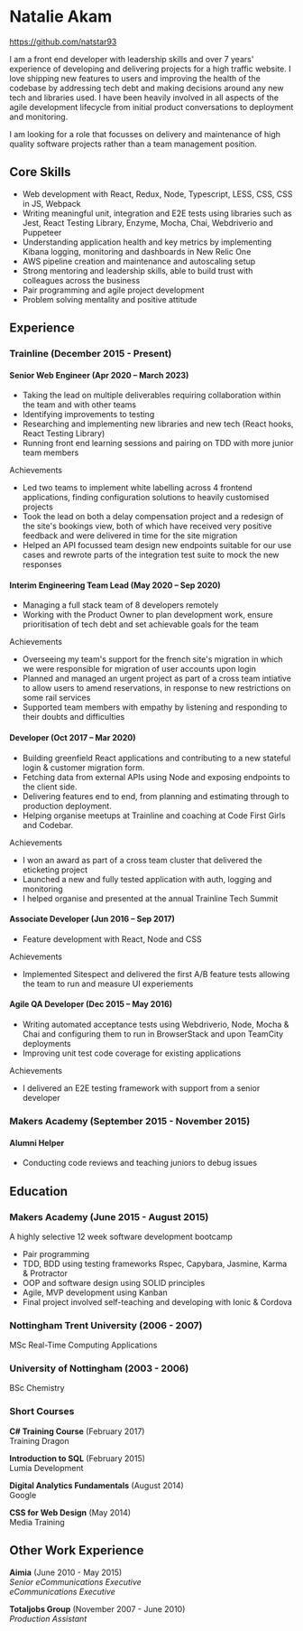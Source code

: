 # Natalie Akam

https://github.com/natstar93

I am a front end developer with leadership skills and over 7 years' experience of developing and delivering projects for a high traffic website. I love shipping new features to users and improving the health of the codebase by addressing tech debt and making decisions around any new tech and libraries used. I have been heavily involved in all aspects of the agile development lifecycle from initial product conversations to deployment and monitoring. 

I am looking for a role that focusses on delivery and maintenance of high quality software projects rather than a team management position.

## Core Skills

- Web development with React, Redux, Node, Typescript, LESS, CSS, CSS in JS, Webpack
- Writing meaningful unit, integration and E2E tests using libraries such as Jest, React Testing Library, Enzyme, Mocha, Chai, Webdriverio and Puppeteer
- Understanding application health and key metrics by implementing Kibana logging, monitoring and dashboards in New Relic One 
- AWS pipeline creation and maintenance and autoscaling setup
- Strong mentoring and leadership skills, able to build trust with colleagues across the business
- Pair programming and agile project development
- Problem solving mentality and positive attitude

## Experience

### Trainline (December 2015 - Present)

#### Senior Web Engineer (Apr 2020 – March 2023)
- Taking the lead on multiple deliverables requiring collaboration within the team and with other teams 
- Identifying improvements to testing 
- Researching and implementing new libraries and new tech (React hooks, React Testing Library)
- Running front end learning sessions and pairing on TDD with more junior team members

Achievements
- Led two teams to implement white labelling across 4 frontend applications, finding configuration solutions to heavily customised projects
- Took the lead on both a delay compensation project and a redesign of the site's bookings view, both of which have received very positive feedback and were delivered in time for the site migration
- Helped an API focussed team design new endpoints suitable for our use cases and rewrote parts of the integration test suite to mock the new responses

#### Interim Engineering Team Lead (May 2020 – Sep 2020)
- Managing a full stack team of 8 developers remotely 
- Working with the Product Owner to plan development work, ensure prioritisation of tech debt and set achievable goals for the team

Achievements
- Overseeing my team's support for the french site's migration in which we were responsible for migration of user accounts upon login
- Planned and managed an urgent project as part of a cross team intiative to allow users to amend reservations, in response to new restrictions on some rail services
- Supported team members with empathy by listening and responding to their doubts and difficulties

#### Developer (Oct 2017 – Mar 2020)
- Building greenfield React applications and contributing to a new stateful login & customer migration form. 
- Fetching data from external APIs using Node and exposing endpoints to the client side. 
- Delivering features end to end, from planning and estimating through to production deployment.
- Helping organise meetups at Trainline and coaching at Code First Girls and Codebar.

Achievements
* I won an award as part of a cross team cluster that delivered the eticketing project
* Launched a new and fully tested application with auth, logging and monitoring 
* I helped organise and presented at the annual Trainline Tech Summit

#### Associate Developer (Jun 2016 – Sep 2017)

* Feature development with React, Node and CSS

Achievements
* Implemented Sitespect and delivered the first A/B feature tests allowing the team to run and measure UI experiements

#### Agile QA Developer (Dec 2015 – May 2016)
* Writing automated acceptance tests using Webdriverio, Node, Mocha & Chai and configuring them to run in BrowserStack and upon TeamCity deployments
* Improving unit test code coverage for existing applications

Achievements
* I delivered an E2E testing framework with support from a senior developer

### Makers Academy (September 2015 - November 2015)

#### Alumni Helper
- Conducting code reviews and teaching juniors to debug issues

## Education

### Makers Academy (June 2015 - August 2015)

A highly selective 12 week software development bootcamp

- Pair programming
- TDD, BDD using testing frameworks Rspec, Capybara, Jasmine, Karma & Protractor
- OOP and software design using SOLID principles
- Agile, MVP development using Kanban
- Final project involved self-teaching and developing with Ionic & Cordova

### Nottingham Trent University (2006 - 2007)
MSc Real-Time Computing Applications

### University of Nottingham (2003 - 2006)
BSc Chemistry


### Short Courses

**C# Training Course** (February 2017)<br>
Training Dragon

**Introduction to SQL** (February 2015)<br>
Lumia Development

**Digital Analytics Fundamentals** (August 2014)<br>
Google

**CSS for Web Design** (May 2014)<br>
Media Training

## Other Work Experience

**Aimia** (June 2010 - May 2015)<br>
*Senior eCommunications Executive*<br>
*eCommunications Executive*

**Totaljobs Group** (November 2007 - June 2010)<br>
*Production Assistant*  

